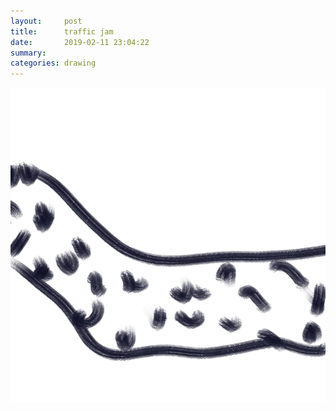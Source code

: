 ```yaml
---
layout:     post
title:      traffic jam
date:       2019-02-11 23:04:22
summary:    
categories: drawing
---
```

![traffic jam](/images/diary/traffic-jam.png ".")
